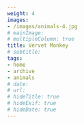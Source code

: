 ```yaml
---
weight: 4
images:
- /images/animals-4.jpg
# mainImage: 
# multipleColumn: true
title: Vervet Monkey
# subtitle: 
tags:
- home
- archive
- animals
# date: 
# url: 
# hideTitle: true
# hideExif: true
# hideDate: true
---
```

